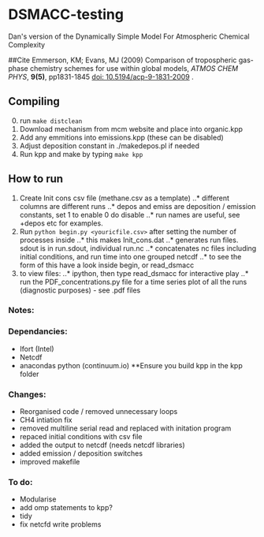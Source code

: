 # DSMACC-testing
Dan's version of the Dynamically Simple Model For Atmospheric Chemical Complexity

##Cite
Emmerson, KM; Evans, MJ (2009) Comparison of tropospheric gas-phase
chemistry schemes for use within global models, *ATMOS CHEM PHYS*,
**9(5)**, pp1831-1845 [doi:
10.5194/acp-9-1831-2009](http://dx.doi.org/10.5194/acp-9-1831-2009) .


## Compiling 
0. run `make distclean`
1. Download mechanism from mcm website and place into organic.kpp
2. Add any emmitions into emissions.kpp (these can be disabled)
3. Adjust deposition constant in ./makedepos.pl if needed
4. Run kpp and make by typing `make kpp`

## How to run
1. Create Init cons csv file (methane.csv as a template) 
..* different columns are different runs
..* depos and emiss are deposition / emission constants, set 1 to enable 0 do disable
..* run names are useful, see +depos etc for examples. 
2. Run `python begin.py <youricfile.csv>` after setting the number of processes inside
..* this makes Init_cons.dat
..* generates run files. sdout is in run.sdout, individual run.nc
..* concatenates nc files including initial conditions, and run time into one grouped netcdf
..* to see the form of this have a look inside begin, or read_dsmacc
3. to view files:
..* ipython, then type read_dsmacc <ncfilename> for interactive play
..* run the PDF_concentrations.py file for a time series plot of all the runs (diagnostic purposes) - see .pdf files

### Notes:




### Dependancies:
+ Ifort (Intel)
+ Netcdf
+ anacondas python (continuum.io)
**Ensure you build kpp in the kpp folder

### Changes:
+ Reorganised code / removed unnecessary loops
+ CH4 intiation fix 
+ removed multiline serial read and replaced with initation program 
+ repaced initial conditions with csv file
+ added the output to netcdf (needs netcdf libraries)
+ added emission / deposition switches
+ improved makefile 




### To do:
+ Modularise
+ add omp statements to kpp?
+ tidy
+ fix netcfd write problems
